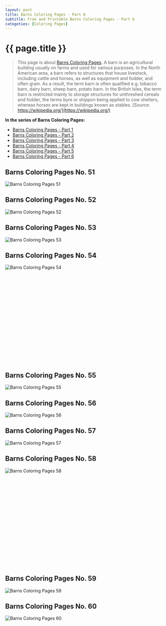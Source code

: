 ```yaml
---
layout: post
title: Barns Coloring Pages - Part 6
subtitle: Free and Printable Barns Coloring Pages - Part 6
categoties: [Coloring Pages]
---
```

{{ page.title }}
================
> This page is about [Barns Coloring Pages](https://freecoloringpages.github.io/). A barn is an agricultural building usually on farms and used for various purposes. In the North American area, a barn refers to structures that house livestock, including cattle and horses, as well as equipment and fodder, and often grain. As a result, the term barn is often qualified e.g. tobacco barn, dairy barn, sheep barn, potato barn. In the British Isles, the term barn is restricted mainly to storage structures for unthreshed cereals and fodder, the terms byre or shippon being applied to cow shelters, whereas horses are kept in buildings known as stables. [Source: https://wikipedia.org/](https://wikipedia.org/)

**In the series of Barns Coloring Pages:**

* [Barns Coloring Pages - Part 1](https://freecoloringpages.github.io/2017/11/22/Barns-Coloring-Pages-part-1.html)
* [Barns Coloring Pages - Part 2](https://freecoloringpages.github.io/2017/11/22/Barns-Coloring-Pages-part-2.html)
* [Barns Coloring Pages - Part 3](https://freecoloringpages.github.io/2017/11/22/Barns-Coloring-Pages-part-3.html)
* [Barns Coloring Pages - Part 4](https://freecoloringpages.github.io/2017/11/22/Barns-Coloring-Pages-part-4.html)
* [Barns Coloring Pages - Part 5](https://freecoloringpages.github.io/2017/11/22/Barns-Coloring-Pages-part-5.html)
* [Barns Coloring Pages - Part 6](https://freecoloringpages.github.io/2017/11/22/Barns-Coloring-Pages-part-6.html)

## Barns Coloring Pages No. 51
![Barns Coloring Pages 51](https://freecoloringpages.github.io/img1/Barns-Coloring-Pages%20(51).jpg "Barns Coloring Pages 51")

## Barns Coloring Pages No. 52
![Barns Coloring Pages 52](https://freecoloringpages.github.io/img1/Barns-Coloring-Pages%20(52).jpg "Barns Coloring Pages 52")

## Barns Coloring Pages No. 53
![Barns Coloring Pages 53](https://freecoloringpages.github.io/img1/Barns-Coloring-Pages%20(53).jpg "Barns Coloring Pages 53")

## Barns Coloring Pages No. 54
![Barns Coloring Pages 54](https://freecoloringpages.github.io/img1/Barns-Coloring-Pages%20(54).jpg "Barns Coloring Pages 54")

<script async src="//pagead2.googlesyndication.com/pagead/js/adsbygoogle.js"></script><!-- Texxtonly --><ins class="adsbygoogle" style="display:inline-block;width:336px;height:280px" data-ad-client="ca-pub-6753140515841889" data-ad-slot="3207852233"></ins><script>(adsbygoogle = window.adsbygoogle || []).push({}); </script>

## Barns Coloring Pages No. 55
![Barns Coloring Pages 55](https://freecoloringpages.github.io/img1/Barns-Coloring-Pages%20(55).jpg "Barns Coloring Pages 55")

## Barns Coloring Pages No. 56
![Barns Coloring Pages 56](https://freecoloringpages.github.io/img1/Barns-Coloring-Pages%20(56).jpg "Barns Coloring Pages 56")

## Barns Coloring Pages No. 57
![Barns Coloring Pages 57](https://freecoloringpages.github.io/img1/Barns-Coloring-Pages%20(57).jpg "Barns Coloring Pages 57")

## Barns Coloring Pages No. 58
![Barns Coloring Pages 58](https://freecoloringpages.github.io/img1/Barns-Coloring-Pages%20(58).jpg "Barns Coloring Pages 58")

<script async src="//pagead2.googlesyndication.com/pagead/js/adsbygoogle.js"></script><!-- Texxtonly --><ins class="adsbygoogle" style="display:inline-block;width:336px;height:280px" data-ad-client="ca-pub-6753140515841889" data-ad-slot="3207852233"></ins><script>(adsbygoogle = window.adsbygoogle || []).push({}); </script>

## Barns Coloring Pages No. 59
![Barns Coloring Pages 59](https://freecoloringpages.github.io/img1/Barns-Coloring-Pages%20(59).jpg "Barns Coloring Pages 59")

## Barns Coloring Pages No. 60
![Barns Coloring Pages 60](https://freecoloringpages.github.io/img1/Barns-Coloring-Pages%20(60).jpg "Barns Coloring Pages 60")

